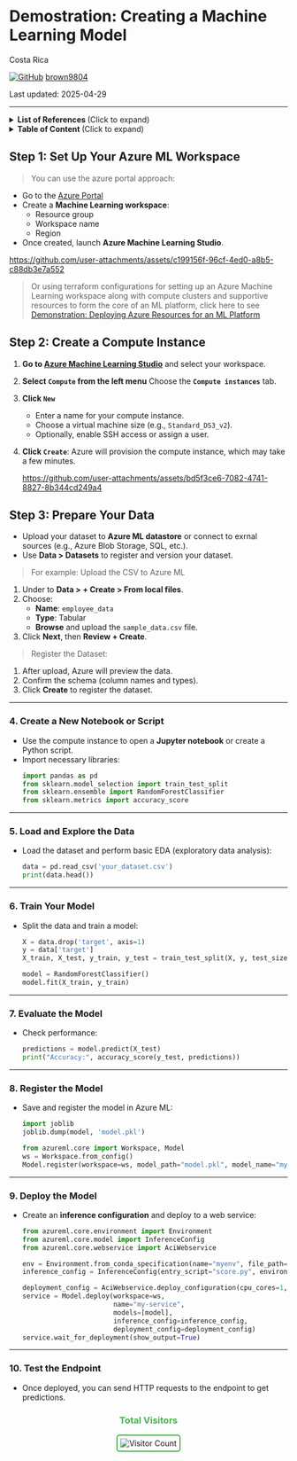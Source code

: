 # Demostration: Creating a Machine Learning Model

Costa Rica

[![GitHub](https://img.shields.io/badge/--181717?logo=github&logoColor=ffffff)](https://github.com/)
[brown9804](https://github.com/brown9804)

Last updated: 2025-04-29

------------------------------------------


<details>
<summary><b>List of References </b> (Click to expand)</summary>

</details>

<details>
<summary><b>Table of Content </b> (Click to expand)</summary>

</details>

## Step 1: Set Up Your Azure ML Workspace

> You can use the azure portal approach:

- Go to the [Azure Portal](https://portal.azure.com/)
- Create a **Machine Learning workspace**:
  - Resource group
  - Workspace name
  - Region
- Once created, launch **Azure Machine Learning Studio**.

https://github.com/user-attachments/assets/c199156f-96cf-4ed0-a8b5-c88db3e7a552

> Or using terraform configurations for setting up an Azure Machine Learning workspace along with compute clusters and supportive resources to form the core of an ML platform, click here to see [Demonstration: Deploying Azure Resources for an ML Platform](./infrastructure/azMachineLearning/README.md)

## Step 2: Create a Compute Instance

1. **Go to [Azure Machine Learning Studio](https://ml.azure.com/)** and select your workspace.
2. **Select `Compute` from the left menu**  Choose the **`Compute instances`** tab.
3. **Click `New`**  
   - Enter a name for your compute instance.
   - Choose a virtual machine size (e.g., `Standard_DS3_v2`).
   - Optionally, enable SSH access or assign a user.
4. **Click `Create`**: Azure will provision the compute instance, which may take a few minutes.

    https://github.com/user-attachments/assets/bd5f3ce6-7082-4741-8827-8b344cd249a4

## Step 3: Prepare Your Data

- Upload your dataset to **Azure ML datastore** or connect to exrnal sources (e.g., Azure Blob Storage, SQL, etc.).
- Use **Data > Datasets** to register and version your dataset.

> For example: Upload the CSV to Azure ML

1. Under to **Data > + Create > From local files**.
2. Choose:
   - **Name**: `employee_data`
   - **Type**: Tabular
   - **Browse** and upload the `sample_data.csv` file.
3. Click **Next**, then **Review + Create**.

> Register the Dataset: 

1. After upload, Azure will preview the data.
2. Confirm the schema (column names and types).
3. Click **Create** to register the dataset.


---

### **4. Create a New Notebook or Script**
- Use the compute instance to open a **Jupyter notebook** or create a Python script.
- Import necessary libraries:
  ```python
  import pandas as pd
  from sklearn.model_selection import train_test_split
  from sklearn.ensemble import RandomForestClassifier
  from sklearn.metrics import accuracy_score
  ```

---

### **5. Load and Explore the Data**
- Load the dataset and perform basic EDA (exploratory data analysis):
  ```python
  data = pd.read_csv('your_dataset.csv')
  print(data.head())
  ```

---

### **6. Train Your Model**
- Split the data and train a model:
  ```python
  X = data.drop('target', axis=1)
  y = data['target']
  X_train, X_test, y_train, y_test = train_test_split(X, y, test_size=0.2)

  model = RandomForestClassifier()
  model.fit(X_train, y_train)
  ```

---

### **7. Evaluate the Model**
- Check performance:
  ```python
  predictions = model.predict(X_test)
  print("Accuracy:", accuracy_score(y_test, predictions))
  ```

---

### **8. Register the Model**
- Save and register the model in Azure ML:
  ```python
  import joblib
  joblib.dump(model, 'model.pkl')

  from azureml.core import Workspace, Model
  ws = Workspace.from_config()
  Model.register(workspace=ws, model_path="model.pkl", model_name="my_model")
  ```

---

### **9. Deploy the Model**
- Create an **inference configuration** and deploy to a web service:
  ```python
  from azureml.core.environment import Environment
  from azureml.core.model import InferenceConfig
  from azureml.core.webservice import AciWebservice

  env = Environment.from_conda_specification(name="myenv", file_path="env.yml")
  inference_config = InferenceConfig(entry_script="score.py", environment=env)

  deployment_config = AciWebservice.deploy_configuration(cpu_cores=1, memory_gb=1)
  service = Model.deploy(workspace=ws,
                         name="my-service",
                         models=[model],
                         inference_config=inference_config,
                         deployment_config=deployment_config)
  service.wait_for_deployment(show_output=True)
  ```

---

### **10. Test the Endpoint**
- Once deployed, you can send HTTP requests to the endpoint to get predictions.



<div align="center">
  <h3 style="color: #4CAF50;">Total Visitors</h3>
  <img src="https://profile-counter.glitch.me/brown9804/count.svg" alt="Visitor Count" style="border: 2px solid #4CAF50; border-radius: 5px; padding: 5px;"/>
</div>
